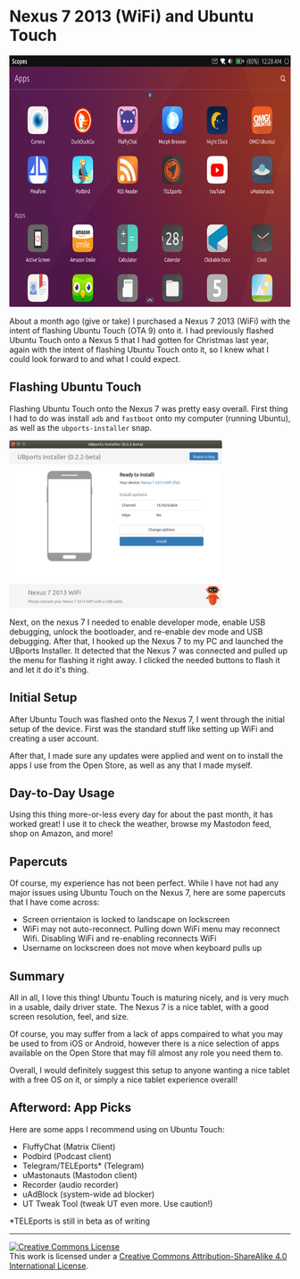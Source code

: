 # Nexus 7 2013 (WiFi) and Ubuntu Touch

<img src="nexus-7-2013-wifi_scopes.png" height=450>

About a month ago (give or take) I purchased a Nexus 7 2013 (WiFi) with the intent of flashing Ubuntu Touch (OTA 9) onto it. I had previously flashed Ubuntu Touch onto a Nexus 5 that I had gotten for Christmas last year, again with the intent of flashing Ubuntu Touch onto it, so I knew what I could look forward to and what I could expect.

## Flashing Ubuntu Touch
Flashing Ubuntu Touch onto the Nexus 7 was pretty easy overall. First thing I had to do was install `adb` and `fastboot` onto my computer (running Ubuntu), as well as the `ubports-installer` snap.

<img src="ubports-installer_nexus-7-2013-wifi.png" height=300>

Next, on the nexus 7 I needed to enable developer mode, enable USB debugging, unlock the bootloader, and re-enable dev mode and USB debugging. After that, I hooked up the Nexus 7 to my PC and launched the UBports Installer. It detected that the Nexus 7 was connected and pulled up the menu for flashing it right away. I clicked the needed buttons to flash it and let it do it's thing.

## Initial Setup
After Ubuntu Touch was flashed onto the Nexus 7, I went through the initial setup of the device. First was the standard stuff like setting up WiFi and creating a user account.

After that, I made sure any updates were applied and went on to install the apps I use from the Open Store, as well as any that I made myself.

## Day-to-Day Usage
Using this thing more-or-less every day for about the past month, it has worked great! I use it to check the weather, browse my Mastodon feed, shop on Amazon, and more!

## Papercuts
Of course, my experience has not been perfect. While I have not had any major issues using Ubuntu Touch on the Nexus 7, here are some papercuts that I have come across:

* Screen orrientaion is locked to landscape on lockscreen
* WiFi may not auto-reconnect. Pulling down WiFi menu may reconnect Wifi. Disabling WiFi and re-enabling reconnects WiFi
* Username on lockscreen does not move when keyboard pulls up

## Summary
All in all, I love this thing! Ubuntu Touch is maturing nicely, and is very much in a usable, daily driver state. The Nexus 7 is a nice tablet, with a good screen resolution, feel, and size.

Of course, you may suffer from a lack of apps compaired to what you may be used to from iOS or Android, however there is a nice selection of apps available on the Open Store that may fill almost any role you need them to.

Overall, I would definitely suggest this setup to anyone wanting a nice tablet with a free OS on it, or simply a nice tablet experience overall!

## Afterword: App Picks
Here are some apps I recommend using on Ubuntu Touch:

* FluffyChat (Matrix Client)
* Podbird (Podcast client)
* Telegram/TELEports* (Telegram)
* uMastonauts (Mastodon client)
* Recorder (audio recorder)
* uAdBlock (system-wide ad blocker)
* UT Tweak Tool (tweak UT even more. Use caution!)

*TELEports is still in beta as of writing

---

<a rel="license" href="http://creativecommons.org/licenses/by-sa/4.0/"><img alt="Creative Commons License" style="border-width:0" src="https://i.creativecommons.org/l/by-sa/4.0/88x31.png" /></a><br />This work is licensed under a <a rel="license" href="http://creativecommons.org/licenses/by-sa/4.0/">Creative Commons Attribution-ShareAlike 4.0 International License</a>.